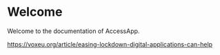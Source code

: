 # Welcome

Welcome to the documentation of AccessApp.

https://voxeu.org/article/easing-lockdown-digital-applications-can-help
